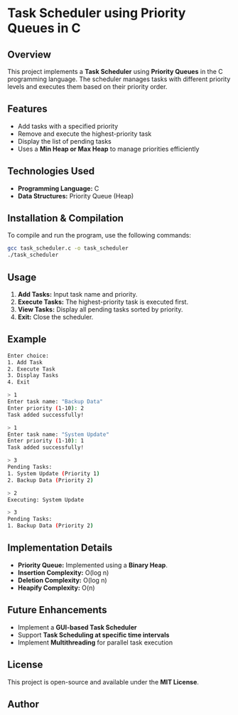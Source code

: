 # Task Scheduler using Priority Queues in C

## Overview
This project implements a **Task Scheduler** using **Priority Queues** in the C programming language. The scheduler manages tasks with different priority levels and executes them based on their priority order.

## Features
- Add tasks with a specified priority
- Remove and execute the highest-priority task
- Display the list of pending tasks
- Uses a **Min Heap or Max Heap** to manage priorities efficiently

## Technologies Used
- **Programming Language:** C
- **Data Structures:** Priority Queue (Heap)

## Installation & Compilation
To compile and run the program, use the following commands:

```sh
gcc task_scheduler.c -o task_scheduler
./task_scheduler
```

## Usage
1. **Add Tasks:** Input task name and priority.
2. **Execute Tasks:** The highest-priority task is executed first.
3. **View Tasks:** Display all pending tasks sorted by priority.
4. **Exit:** Close the scheduler.

## Example
```sh
Enter choice:
1. Add Task
2. Execute Task
3. Display Tasks
4. Exit

> 1
Enter task name: "Backup Data"
Enter priority (1-10): 2
Task added successfully!

> 1
Enter task name: "System Update"
Enter priority (1-10): 1
Task added successfully!

> 3
Pending Tasks:
1. System Update (Priority 1)
2. Backup Data (Priority 2)

> 2
Executing: System Update

> 3
Pending Tasks:
1. Backup Data (Priority 2)
```

## Implementation Details
- **Priority Queue:** Implemented using a **Binary Heap**.
- **Insertion Complexity:** O(log n)
- **Deletion Complexity:** O(log n)
- **Heapify Complexity:** O(n)

## Future Enhancements
- Implement a **GUI-based Task Scheduler**
- Support **Task Scheduling at specific time intervals**
- Implement **Multithreading** for parallel task execution

## License
This project is open-source and available under the **MIT License**.

## Author

